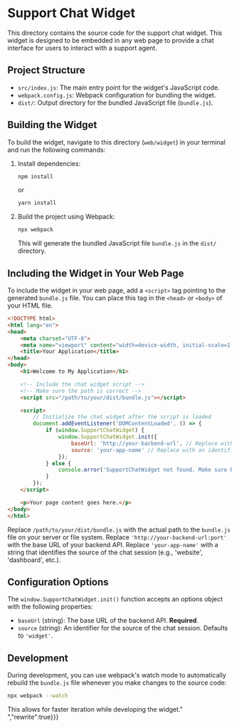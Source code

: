 # Support Chat Widget

This directory contains the source code for the support chat widget. This widget is designed to be embedded in any web page to provide a chat interface for users to interact with a support agent.

## Project Structure

- `src/index.js`: The main entry point for the widget's JavaScript code.
- `webpack.config.js`: Webpack configuration for bundling the widget.
- `dist/`: Output directory for the bundled JavaScript file (`bundle.js`).

## Building the Widget

To build the widget, navigate to this directory (`web/widget`) in your terminal and run the following commands:

1.  Install dependencies:
    ```bash
    npm install
    ```
    or
    ```bash
    yarn install
    ```

2.  Build the project using Webpack:
    ```bash
    npx webpack
    ```
    This will generate the bundled JavaScript file `bundle.js` in the `dist/` directory.

## Including the Widget in Your Web Page

To include the widget in your web page, add a `<script>` tag pointing to the generated `bundle.js` file. You can place this tag in the `<head>` or `<body>` of your HTML file.

```html
<!DOCTYPE html>
<html lang="en">
<head>
    <meta charset="UTF-8">
    <meta name="viewport" content="width=device-width, initial-scale=1.0">
    <title>Your Application</title>
</head>
<body>
    <h1>Welcome to My Application</h1>

    <!-- Include the chat widget script -->
    <!-- Make sure the path is correct -->
    <script src="/path/to/your/dist/bundle.js"></script>

    <script>
        // Initialize the chat widget after the script is loaded
        document.addEventListener('DOMContentLoaded', () => {
            if (window.SupportChatWidget) {
                window.SupportChatWidget.init({
                    baseUrl: 'http://your-backend-url', // Replace with your backend API base URL
                    source: 'your-app-name' // Replace with an identifier for your application
                });
            } else {
                console.error('SupportChatWidget not found. Make sure bundle.js is loaded correctly.');
            }
        });
    </script>

    <p>Your page content goes here.</p>
</body>
</html>
```

Replace `/path/to/your/dist/bundle.js` with the actual path to the `bundle.js` file on your server or file system.
Replace `'http://your-backend-url:port'` with the base URL of your backend API.
Replace `'your-app-name'` with a string that identifies the source of the chat session (e.g., 'website', 'dashboard', etc.).

## Configuration Options

The `window.SupportChatWidget.init()` function accepts an options object with the following properties:

- `baseUrl` (string): The base URL of the backend API. **Required**.
- `source` (string): An identifier for the source of the chat session. Defaults to `'widget'`.

## Development

During development, you can use webpack's watch mode to automatically rebuild the `bundle.js` file whenever you make changes to the source code:

```bash
npx webpack --watch
```

This allows for faster iteration while developing the widget."
","rewrite":true}}}
